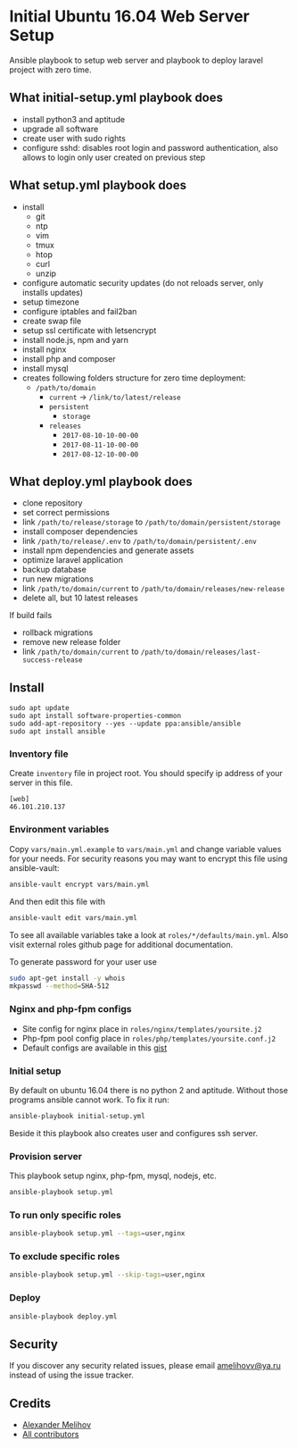 # Initial Ubuntu 16.04 Web Server Setup

Ansible playbook to setup web server and playbook to deploy laravel project with
zero time.

## What initial-setup.yml playbook does

- install python3 and aptitude
- upgrade all software
- create user with sudo rights
- configure sshd: disables root login and password authentication, also allows
to login only user created on previous step

## What setup.yml playbook does

- install
  - git
  - ntp
  - vim
  - tmux
  - htop
  - curl
  - unzip
- configure automatic security updates (do not reloads server, only installs updates)
- setup timezone
- configure iptables and fail2ban
- create swap file
- setup ssl certificate with letsencrypt
- install node.js, npm and yarn
- install nginx
- install php and composer
- install mysql
- creates following folders structure for zero time deployment:
  - `/path/to/domain`
    - `current` -> `/link/to/latest/release`
    - `persistent`
      - `storage`
    - `releases`
      - `2017-08-10-10-00-00`
      - `2017-08-11-10-00-00`
      - `2017-08-12-10-00-00`

## What deploy.yml playbook does

- clone repository
- set correct permissions
- link `/path/to/release/storage` to `/path/to/domain/persistent/storage`
- install composer dependencies
- link `/path/to/release/.env` to `/path/to/domain/persistent/.env`
- install npm dependencies and generate assets
- optimize laravel application
- backup database
- run new migrations
- link `/path/to/domain/current` to `/path/to/domain/releases/new-release`
- delete all, but 10 latest releases

If build fails

- rollback migrations
- remove new release folder
- link `/path/to/domain/current` to `/path/to/domain/releases/last-success-release`

## Install

```
sudo apt update
sudo apt install software-properties-common
sudo add-apt-repository --yes --update ppa:ansible/ansible
sudo apt install ansible
```

### Inventory file

Create `inventory` file in project root. You should specify ip address of your
server in this file.

```
[web]
46.101.210.137
```

### Environment variables

Copy `vars/main.yml.example` to `vars/main.yml` and change variable values for
your needs. For security reasons you may want to encrypt this file using
ansible-vault:
```bash
ansible-vault encrypt vars/main.yml
```
And then edit this file
with
```bash
ansible-vault edit vars/main.yml
```

To see all available variables take a look at `roles/*/defaults/main.yml`. Also
visit external roles github page for additional documentation.

To generate password for your user use

```bash
sudo apt-get install -y whois
mkpasswd --method=SHA-512
```

### Nginx and php-fpm configs

- Site config for nginx place in `roles/nginx/templates/yoursite.j2`
- Php-fpm pool config place in `roles/php/templates/yoursite.conf.j2`
- Default configs are available in this
[gist](https://gist.github.com/melihovv/ff11a76ee8b4fba28ecb4b681cb91818)

### Initial setup

By default on ubuntu 16.04 there is no python 2 and aptitude. Without those
programs ansible cannot work. To fix it run:

```bash
ansible-playbook initial-setup.yml
```

Beside it this playbook also creates user and configures ssh server.

### Provision server

This playbook setup nginx, php-fpm, mysql, nodejs, etc.

```bash
ansible-playbook setup.yml
```

### To run only specific roles

```bash
ansible-playbook setup.yml --tags=user,nginx
```

### To exclude specific roles

```bash
ansible-playbook setup.yml --skip-tags=user,nginx
```

### Deploy

```bash
ansible-playbook deploy.yml
```

## Security

If you discover any security related issues, please email amelihovv@ya.ru instead of using the issue tracker.

## Credits

- [Alexander Melihov](https://github.com/melihovv/initial-webserver-setup)
- [All contributors](https://github.com/melihovv/initial-webserver-setup/graphs/contributors)
